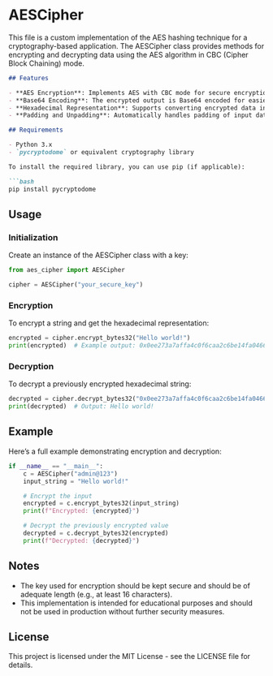 # AESCipher

This file is a custom implementation of the AES hashing technique for a cryptography-based application. The AESCipher class provides methods for encrypting and decrypting data using the AES algorithm in CBC (Cipher Block Chaining) mode. 

```markdown
## Features

- **AES Encryption**: Implements AES with CBC mode for secure encryption.
- **Base64 Encoding**: The encrypted output is Base64 encoded for easier transmission.
- **Hexadecimal Representation**: Supports converting encrypted data into a hexadecimal format prefixed with `0x`.
- **Padding and Unpadding**: Automatically handles padding of input data to ensure proper block size.

## Requirements

- Python 3.x
- `pycryptodome` or equivalent cryptography library

To install the required library, you can use pip (if applicable):

```bash
pip install pycryptodome
```

## Usage

### Initialization

Create an instance of the AESCipher class with a key:

```python
from aes_cipher import AESCipher

cipher = AESCipher("your_secure_key")
```

### Encryption

To encrypt a string and get the hexadecimal representation:

```python
encrypted = cipher.encrypt_bytes32("Hello world!")
print(encrypted)  # Example output: 0x0ee273a7affa4c0f6caa2c6be14fa0466ae6e314771e6561022a4b0de8bc1c69
```

### Decryption

To decrypt a previously encrypted hexadecimal string:

```python
decrypted = cipher.decrypt_bytes32("0x0ee273a7affa4c0f6caa2c6be14fa0466ae6e314771e6561022a4b0de8bc1c69")
print(decrypted)  # Output: Hello world!
```

## Example

Here’s a full example demonstrating encryption and decryption:

```python
if __name__ == "__main__":
    c = AESCipher("admin@123")
    input_string = "Hello world!"

    # Encrypt the input
    encrypted = c.encrypt_bytes32(input_string)
    print(f"Encrypted: {encrypted}")

    # Decrypt the previously encrypted value
    decrypted = c.decrypt_bytes32(encrypted)
    print(f"Decrypted: {decrypted}")
```

## Notes

- The key used for encryption should be kept secure and should be of adequate length (e.g., at least 16 characters).
- This implementation is intended for educational purposes and should not be used in production without further security measures.

## License

This project is licensed under the MIT License - see the LICENSE file for details.
```
